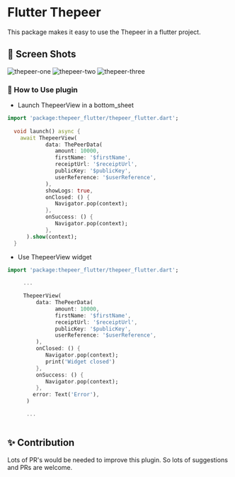 # Flutter Thepeer

This package makes it easy to use the Thepeer in a flutter project.

## 📸 Screen Shots

![thepeer-one](https://user-images.githubusercontent.com/5338836/116476583-55419980-a873-11eb-9790-09e4c201c635.png)
![thepeer-two](https://user-images.githubusercontent.com/5338836/116476590-57a3f380-a873-11eb-8353-be6f8b95185c.png)
![thepeer-three](https://user-images.githubusercontent.com/5338836/116476596-5a064d80-a873-11eb-8cd4-dc7e7bbe1211.png)

### 🚀 How to Use plugin

- Launch ThepeerView in a bottom_sheet

```dart
import 'package:thepeer_flutter/thepeer_flutter.dart';
    
  void launch() async {
    await ThepeerView(
            data: ThePeerData(
               amount: 10000,
               firstName: '$firstName',
               receiptUrl: '$receiptUrl',
               publicKey: '$publicKey',
               userReference: '$userReference',
            ),
            showLogs: true,
            onClosed: () {
               Navigator.pop(context);
            },
            onSuccess: () {
               Navigator.pop(context);
            },
      ).show(context);
  }
```


- Use ThepeerView widget

```dart
import 'package:thepeer_flutter/thepeer_flutter.dart';
    
     ...

     ThepeerView(
         data: ThePeerData(
               amount: 10000,
               firstName: '$firstName',
               receiptUrl: '$receiptUrl',
               publicKey: '$publicKey',
               userReference: '$userReference',
         ),
         onClosed: () {
            Navigator.pop(context);
            print('Widget closed')
         },
         onSuccess: () {
            Navigator.pop(context);
         },
        error: Text('Error'),
      )

      ...
  
```

## ✨ Contribution
 Lots of PR's would be needed to improve this plugin. So lots of suggestions and PRs are welcome.

